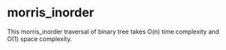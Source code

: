 # morris_inorder
This morris_inorder traversal of binary tree takes O(n) time complexity and O(1) space complexity.
